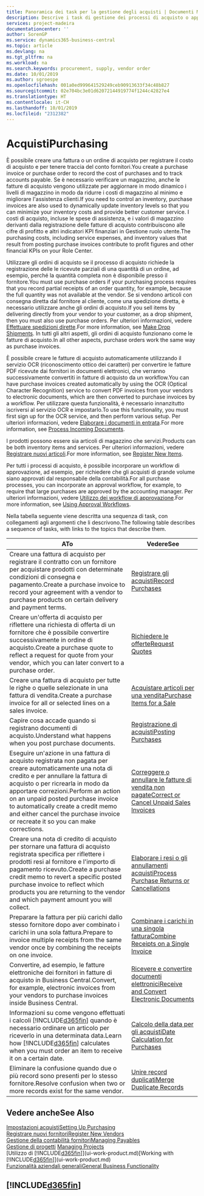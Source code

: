 ```yaml
---
title: Panoramica dei task per la gestione degli acquisti | Documenti Microsoft
description: Descrive i task di gestione dei processi di acquisto o approvvigionamento, incluso l'utilizzo delle fatture di acquisto e degli ordini di acquisto.
services: project-madeira
documentationcenter: ''
author: SorenGP
ms.service: dynamics365-business-central
ms.topic: article
ms.devlang: na
ms.tgt_pltfrm: na
ms.workload: na
ms.search.keywords: procurement, supply, vendor order
ms.date: 10/01/2019
ms.author: sgroespe
ms.openlocfilehash: 001a0ed999641529249ceb90913633f34c48b827
ms.sourcegitcommit: 02e704bc3e01d62072144919774f1244c42827e4
ms.translationtype: HT
ms.contentlocale: it-CH
ms.lasthandoff: 10/01/2019
ms.locfileid: "2312382"
---
```

# <a name="purchasing"></a><span data-ttu-id="5e0df-103">Acquisti</span><span class="sxs-lookup"><span data-stu-id="5e0df-103">Purchasing</span></span>
<span data-ttu-id="5e0df-104">È possibile creare una fattura o un ordine di acquisto per registrare il costo di acquisto e per tenere traccia del conto fornitori.</span><span class="sxs-lookup"><span data-stu-id="5e0df-104">You create a purchase invoice or purchase order to record the cost of purchases and to track accounts payable.</span></span> <span data-ttu-id="5e0df-105">Se è necessario verificare un magazzino, anche le fatture di acquisto vengono utilizzate per aggiornare in modo dinamico i livelli di magazzino in modo da ridurre i costi di magazzino al minimo e migliorare l'assistenza clienti.</span><span class="sxs-lookup"><span data-stu-id="5e0df-105">If you need to control an inventory, purchase invoices are also used to dynamically update inventory levels so that you can minimize your inventory costs and provide better customer service.</span></span> <span data-ttu-id="5e0df-106">I costi di acquisto, incluse le spese di assistenza, e i valori di magazzino derivanti dalla registrazione delle fatture di acquisto contribuiscono alle cifre di profitto e altri indicatori KPI finanziari in Gestione ruolo utente.</span><span class="sxs-lookup"><span data-stu-id="5e0df-106">The purchasing costs, including service expenses, and inventory values that result from posting purchase invoices contribute to profit figures and other financial KPIs on your Role Center.</span></span>

<span data-ttu-id="5e0df-107">Utilizzare gli ordini di acquisto se il processo di acquisto richiede la registrazione delle le ricevute parziali di una quantità di un ordine, ad esempio, perché la quantità completa non è disponibile presso il fornitore.</span><span class="sxs-lookup"><span data-stu-id="5e0df-107">You must use purchase orders if your purchasing process requires that you record partial receipts of an order quantity, for example, because the full quantity was not available at the vendor.</span></span> <span data-ttu-id="5e0df-108">Se si vendono articoli con consegna diretta dal fornitore al cliente, come una spedizione diretta, è necessario utilizzare anche gli ordini di acquisto.</span><span class="sxs-lookup"><span data-stu-id="5e0df-108">If you sell items by delivering directly from your vendor to your customer, as a drop shipment, then you must also use purchase orders.</span></span> <span data-ttu-id="5e0df-109">Per ulteriori informazioni, vedere [Effettuare spedizioni dirette](sales-how-drop-shipment.md).</span><span class="sxs-lookup"><span data-stu-id="5e0df-109">For more information, see [Make Drop Shipments](sales-how-drop-shipment.md).</span></span> <span data-ttu-id="5e0df-110">In tutti gli altri aspetti, gli ordini di acquisto funzionano come le fatture di acquisto.</span><span class="sxs-lookup"><span data-stu-id="5e0df-110">In all other aspects, purchase orders work the same way as purchase invoices.</span></span>

<span data-ttu-id="5e0df-111">È possibile creare le fatture di acquisto automaticamente utilizzando il servizio OCR (riconoscimento ottico dei caratteri) per convertire le fatture PDF ricevute dai fornitori in documenti elettronici, che verranno successivamente convertiti in fatture di acquisto da un workflow.</span><span class="sxs-lookup"><span data-stu-id="5e0df-111">You can have purchase invoices created automatically by using the OCR (Optical Character Recognition) service to convert PDF invoices from your vendors to electronic documents, which are then converted to purchase invoices by a workflow.</span></span> <span data-ttu-id="5e0df-112">Per utilizzare questa funzionalità, è necessario innanzitutto iscriversi al servizio OCR e impostarlo.</span><span class="sxs-lookup"><span data-stu-id="5e0df-112">To use this functionality, you must first sign up for the OCR service, and then perform various setup.</span></span> <span data-ttu-id="5e0df-113">Per ulteriori informazioni, vedere [Elaborare i documenti in entrata](across-process-income-documents.md).</span><span class="sxs-lookup"><span data-stu-id="5e0df-113">For more information, see [Process Incoming Documents](across-process-income-documents.md).</span></span>      

<span data-ttu-id="5e0df-114">I prodotti possono essere sia articoli di magazzino che servizi.</span><span class="sxs-lookup"><span data-stu-id="5e0df-114">Products can be both inventory items and services.</span></span> <span data-ttu-id="5e0df-115">Per ulteriori informazioni, vedere [Registrare nuovi articoli](inventory-how-register-new-items.md).</span><span class="sxs-lookup"><span data-stu-id="5e0df-115">For more information, see [Register New Items](inventory-how-register-new-items.md).</span></span>

<span data-ttu-id="5e0df-116">Per tutti i processi di acquisto, è possibile incorporare un workflow di approvazione, ad esempio, per richiedere che gli acquisti di grande volume siano approvati dal responsabile della contabilità.</span><span class="sxs-lookup"><span data-stu-id="5e0df-116">For all purchase processes, you can incorporate an approval workflow, for example, to require that large purchases are approved by the accounting manager.</span></span> <span data-ttu-id="5e0df-117">Per ulteriori informazioni, vedere [Utilizzo dei workflow di approvazione](across-how-use-approval-workflows.md).</span><span class="sxs-lookup"><span data-stu-id="5e0df-117">For more information, see [Using Approval Workflows](across-how-use-approval-workflows.md).</span></span>

<span data-ttu-id="5e0df-118">Nella tabella seguente viene descritta una sequenza di task, con collegamenti agli argomenti che li descrivono.</span><span class="sxs-lookup"><span data-stu-id="5e0df-118">The following table describes a sequence of tasks, with links to the topics that describe them.</span></span>

| <span data-ttu-id="5e0df-119">A</span><span class="sxs-lookup"><span data-stu-id="5e0df-119">To</span></span> | <span data-ttu-id="5e0df-120">Vedere</span><span class="sxs-lookup"><span data-stu-id="5e0df-120">See</span></span> |
| --- | --- |
| <span data-ttu-id="5e0df-121">Creare una fattura di acquisto per registrare il contratto con un fornitore per acquistare prodotti con determinate condizioni di consegna e pagamento.</span><span class="sxs-lookup"><span data-stu-id="5e0df-121">Create a purchase invoice to record your agreement with a vendor to purchase products on certain delivery and payment terms.</span></span> |[<span data-ttu-id="5e0df-122">Registrare gli acquisti</span><span class="sxs-lookup"><span data-stu-id="5e0df-122">Record Purchases</span></span>](purchasing-how-record-purchases.md) |
|<span data-ttu-id="5e0df-123">Creare un'offerta di acquisto per riflettere una richiesta di offerta di un fornitore che è possibile convertire successivamente in ordine di acquisto.</span><span class="sxs-lookup"><span data-stu-id="5e0df-123">Create a purchase quote to reflect a request for quote from your vendor, which you can later convert to a purchase order.</span></span>|[<span data-ttu-id="5e0df-124">Richiedere le offerte</span><span class="sxs-lookup"><span data-stu-id="5e0df-124">Request Quotes</span></span>](purchasing-how-request-quotes.md)|
| <span data-ttu-id="5e0df-125">Creare una fattura di acquisto per tutte le righe o quelle selezionate in una fattura di vendita.</span><span class="sxs-lookup"><span data-stu-id="5e0df-125">Create a purchase invoice for all or selected lines on a sales invoice.</span></span> |[<span data-ttu-id="5e0df-126">Acquistare articoli per una vendita</span><span class="sxs-lookup"><span data-stu-id="5e0df-126">Purchase Items for a Sale</span></span>](purchasing-how-purchase-products-sale.md) |
|<span data-ttu-id="5e0df-127">Capire cosa accade quando si registrano documenti di acquisto.</span><span class="sxs-lookup"><span data-stu-id="5e0df-127">Understand what happens when you post purchase documents.</span></span>|[<span data-ttu-id="5e0df-128">Registrazione di acquisti</span><span class="sxs-lookup"><span data-stu-id="5e0df-128">Posting Purchases</span></span>](ui-post-purchases.md)|
| <span data-ttu-id="5e0df-129">Eseguire un'azione in una fattura di acquisto registrata non pagata per creare automaticamente una nota di credito e per annullare la fattura di acquisto o per ricrearla in modo da apportare correzioni.</span><span class="sxs-lookup"><span data-stu-id="5e0df-129">Perform an action on an unpaid posted purchase invoice to automatically create a credit memo and either cancel the purchase invoice or recreate it so you can make corrections.</span></span> |[<span data-ttu-id="5e0df-130">Correggere o annullare le fatture di vendita non pagate</span><span class="sxs-lookup"><span data-stu-id="5e0df-130">Correct or Cancel Unpaid Sales Invoices</span></span>](purchasing-how-correct-cancel-unpaid-purchase-invoices.md) |
| <span data-ttu-id="5e0df-131">Creare una nota di credito di acquisto per stornare una fattura di acquisto registrata specifica per riflettere i prodotti resi al fornitore e l'importo di pagamento ricevuto.</span><span class="sxs-lookup"><span data-stu-id="5e0df-131">Create a purchase credit memo to revert a specific posted purchase invoice to reflect which products you are returning to the vendor and which payment amount you will collect.</span></span> |[<span data-ttu-id="5e0df-132">Elaborare i resi o gli annullamenti acquisti</span><span class="sxs-lookup"><span data-stu-id="5e0df-132">Process Purchase Returns or Cancellations</span></span>](purchasing-how-register-new-vendors.md) |
|<span data-ttu-id="5e0df-133">Preparare la fattura per più carichi dallo stesso fornitore dopo aver combinato i carichi in una sola fattura.</span><span class="sxs-lookup"><span data-stu-id="5e0df-133">Prepare to invoice multiple receipts from the same vendor once by combining the receipts on one invoice.</span></span>|[<span data-ttu-id="5e0df-134">Combinare i carichi in una singola fattura</span><span class="sxs-lookup"><span data-stu-id="5e0df-134">Combine Receipts on a Single Invoice</span></span>](purchasing-how-to-combine-receipts.md)|
|<span data-ttu-id="5e0df-135">Convertire, ad esempio, le fatture elettroniche dei fornitori in fatture di acquisto in Business Central.</span><span class="sxs-lookup"><span data-stu-id="5e0df-135">Convert, for example, electronic invoices from your vendors to purchase invoices inside Business Central.</span></span>|[<span data-ttu-id="5e0df-136">Ricevere e convertire documenti elettronici</span><span class="sxs-lookup"><span data-stu-id="5e0df-136">Receive and Convert Electronic Documents</span></span>](purchasing-how-to-receive-and-convert-electronic-documents.md)|
| <span data-ttu-id="5e0df-137">Informazioni su come vengono effettuati i calcoli [!INCLUDE[d365fin](includes/d365fin_md.md)] quando è necessario ordinare un articolo per riceverlo in una determinata data.</span><span class="sxs-lookup"><span data-stu-id="5e0df-137">Learn how [!INCLUDE[d365fin](includes/d365fin_md.md)] calculates when you must order an item to receive it on a certain date.</span></span>|[<span data-ttu-id="5e0df-138">Calcolo della data per gli acquisti</span><span class="sxs-lookup"><span data-stu-id="5e0df-138">Date Calculation for Purchases</span></span>](purchasing-date-calculation-for-purchases.md)|
|<span data-ttu-id="5e0df-139">Eliminare la confusione quando due o più record sono presenti per lo stesso fornitore.</span><span class="sxs-lookup"><span data-stu-id="5e0df-139">Resolve confusion when two or more records exist for the same vendor.</span></span>|[<span data-ttu-id="5e0df-140">Unire record duplicati</span><span class="sxs-lookup"><span data-stu-id="5e0df-140">Merge Duplicate Records</span></span>](sales-how-merge-duplicate-records.md)|

## <a name="see-also"></a><span data-ttu-id="5e0df-141">Vedere anche</span><span class="sxs-lookup"><span data-stu-id="5e0df-141">See Also</span></span>
[<span data-ttu-id="5e0df-142">Impostazioni acquisti</span><span class="sxs-lookup"><span data-stu-id="5e0df-142">Setting Up Purchasing</span></span>](purchasing-setup-purchasing.md)  
[<span data-ttu-id="5e0df-143">Registrare nuovi fornitori</span><span class="sxs-lookup"><span data-stu-id="5e0df-143">Register New Vendors</span></span>](purchasing-how-register-new-vendors.md)  
[<span data-ttu-id="5e0df-144">Gestione della contabilità fornitori</span><span class="sxs-lookup"><span data-stu-id="5e0df-144">Managing Payables</span></span>](payables-manage-payables.md)  
<span data-ttu-id="5e0df-145">[Gestione di progetti](projects-manage-projects.md)  </span><span class="sxs-lookup"><span data-stu-id="5e0df-145">[Managing Projects](projects-manage-projects.md)  </span></span>  
<span data-ttu-id="5e0df-146">[Utilizzo di [!INCLUDE[d365fin](includes/d365fin_md.md)]](ui-work-product.md)</span><span class="sxs-lookup"><span data-stu-id="5e0df-146">[Working with [!INCLUDE[d365fin](includes/d365fin_md.md)]](ui-work-product.md)</span></span>  
[<span data-ttu-id="5e0df-147">Funzionalità aziendali generali</span><span class="sxs-lookup"><span data-stu-id="5e0df-147">General Business Functionality</span></span>](ui-across-business-areas.md)

## [!INCLUDE[d365fin](includes/free_trial_md.md)]  
